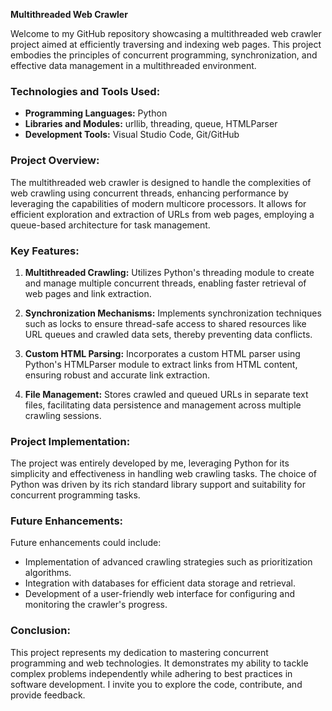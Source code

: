 **Multithreaded Web Crawler**

Welcome to my GitHub repository showcasing a multithreaded web crawler project aimed at efficiently traversing and indexing web pages. This project embodies the principles of concurrent programming, synchronization, and effective data management in a multithreaded environment.

### Technologies and Tools Used:

- **Programming Languages:** Python
- **Libraries and Modules:** urllib, threading, queue, HTMLParser
- **Development Tools:** Visual Studio Code, Git/GitHub

### Project Overview:

The multithreaded web crawler is designed to handle the complexities of web crawling using concurrent threads, enhancing performance by leveraging the capabilities of modern multicore processors. It allows for efficient exploration and extraction of URLs from web pages, employing a queue-based architecture for task management.

### Key Features:

1. **Multithreaded Crawling:** Utilizes Python's threading module to create and manage multiple concurrent threads, enabling faster retrieval of web pages and link extraction.
   
2. **Synchronization Mechanisms:** Implements synchronization techniques such as locks to ensure thread-safe access to shared resources like URL queues and crawled data sets, thereby preventing data conflicts.

3. **Custom HTML Parsing:** Incorporates a custom HTML parser using Python's HTMLParser module to extract links from HTML content, ensuring robust and accurate link extraction.

4. **File Management:** Stores crawled and queued URLs in separate text files, facilitating data persistence and management across multiple crawling sessions.

### Project Implementation:

The project was entirely developed by me, leveraging Python for its simplicity and effectiveness in handling web crawling tasks. The choice of Python was driven by its rich standard library support and suitability for concurrent programming tasks.

### Future Enhancements:

Future enhancements could include:
- Implementation of advanced crawling strategies such as prioritization algorithms.
- Integration with databases for efficient data storage and retrieval.
- Development of a user-friendly web interface for configuring and monitoring the crawler's progress.

### Conclusion:

This project represents my dedication to mastering concurrent programming and web technologies. It demonstrates my ability to tackle complex problems independently while adhering to best practices in software development. I invite you to explore the code, contribute, and provide feedback.

